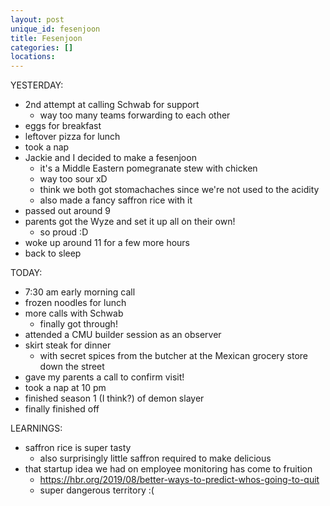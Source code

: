 ```yaml
---
layout: post
unique_id: fesenjoon
title: Fesenjoon
categories: []
locations: 
---
```


YESTERDAY:
* 2nd attempt at calling Schwab for support
  * way too many teams forwarding to each other
* eggs for breakfast
* leftover pizza for lunch
* took a nap
* Jackie and I decided to make a fesenjoon
  * it's a Middle Eastern pomegranate stew with chicken
  * way too sour xD
  * think we both got stomachaches since we're not used to the acidity
  * also made a fancy saffron rice with it
* passed out around 9
* parents got the Wyze and set it up all on their own!
  * so proud :D
* woke up around 11 for a few more hours
* back to sleep

TODAY:
* 7:30 am early morning call
* frozen noodles for lunch
* more calls with Schwab
  * finally got through!
* attended a CMU builder session as an observer
* skirt steak for dinner
  * with secret spices from the butcher at the Mexican grocery store down the street
* gave my parents a call to confirm visit!
* took a nap at 10 pm
* finished season 1 (I think?) of demon slayer
* finally finished off

LEARNINGS:
* saffron rice is super tasty
  * also surprisingly little saffron required to make delicious
* that startup idea we had on employee monitoring has come to fruition
  * https://hbr.org/2019/08/better-ways-to-predict-whos-going-to-quit
  * super dangerous territory :(

